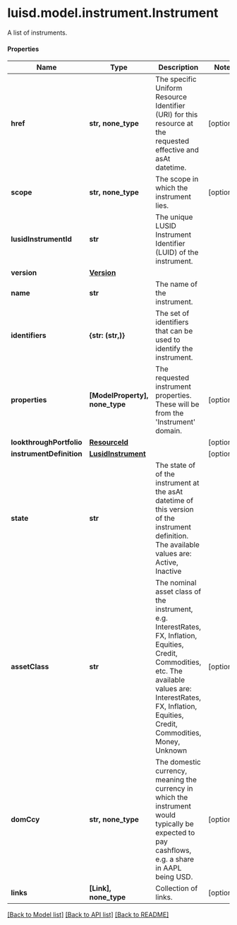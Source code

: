 # luisd.model.instrument.Instrument

A list of instruments.

#### Properties
Name | Type | Description | Notes
------------ | ------------- | ------------- | -------------
**href** | **str, none_type** | The specific Uniform Resource Identifier (URI) for this resource at the requested effective and asAt datetime. | [optional] 
**scope** | **str, none_type** | The scope in which the instrument lies. | [optional] 
**lusidInstrumentId** | **str** | The unique LUSID Instrument Identifier (LUID) of the instrument. | 
**version** | [**Version**](Version.md) |  | 
**name** | **str** | The name of the instrument. | 
**identifiers** | **{str: (str,)}** | The set of identifiers that can be used to identify the instrument. | 
**properties** | **[ModelProperty], none_type** | The requested instrument properties. These will be from the &#x27;Instrument&#x27; domain. | [optional] 
**lookthroughPortfolio** | [**ResourceId**](ResourceId.md) |  | [optional] 
**instrumentDefinition** | [**LusidInstrument**](LusidInstrument.md) |  | [optional] 
**state** | **str** | The state of of the instrument at the asAt datetime of this version of the instrument definition. The available values are: Active, Inactive | 
**assetClass** | **str** | The nominal asset class of the instrument, e.g. InterestRates, FX, Inflation, Equities, Credit, Commodities, etc. The available values are: InterestRates, FX, Inflation, Equities, Credit, Commodities, Money, Unknown | [optional] 
**domCcy** | **str, none_type** | The domestic currency, meaning the currency in which the instrument would typically be expected to pay cashflows, e.g. a share in AAPL being USD. | [optional] 
**links** | **[Link], none_type** | Collection of links. | [optional] 

[[Back to Model list]](../../README.md#documentation-for-models) [[Back to API list]](../../README.md#documentation-for-api-endpoints) [[Back to README]](../../README.md)

